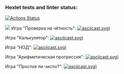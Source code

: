 ### Hexlet tests and linter status:
[![Actions Status](https://github.com/TasamayaNatalia/java-project-61/actions/workflows/hexlet-check.yml/badge.svg)](https://github.com/TasamayaNatalia/java-project-61/actions)



<a href="https://codeclimate.com/github/TasamayaNatalia/java-project-61/maintainability"><img src="https://api.codeclimate.com/v1/badges/9d8f2a81552be0dbc35c/maintainability" /></a>
Игра "Проверка на чётность":
[![asciicast](https://asciinema.org/a/Uonw6FaQjU6KiMdsUoNUVgk8H).svg)]({https://asciinema.org/a/Uonw6FaQjU6KiMdsUoNUVgk8H)  

Игра "Калькулятор":
[![asciicast](https://asciinema.org/a/X4SoYZiNmIV3g2C0kuS2xGMtw).svg)]({https://asciinema.org/a/X4SoYZiNmIV3g2C0kuS2xGMtw)  

Игра "НОД":
[![asciicast](https://asciinema.org/a/PFU3b0Q8BJCrDJecYPChVCFEt).svg)]({https://asciinema.org/a/PFU3b0Q8BJCrDJecYPChVCFEt)  

Игра "Арифметическая прогрессия":
[![asciicast](https://asciinema.org/a/uWy50jrJg5JeVqFkAKl6CItxX).svg)]({https://asciinema.org/a/uWy50jrJg5JeVqFkAKl6CItxX)  

Игра "Простое ли число?":
[![asciicast](https://asciinema.org/a/FQdZN50mGTXLdUiK24d8595KN).svg)]({https://asciinema.org/a/FQdZN50mGTXLdUiK24d8595KN)  

